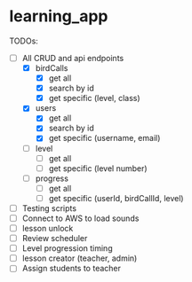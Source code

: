 # learning_app

TODOs:
- [ ] All CRUD and api endpoints
    - [x] birdCalls 
        - [x] get all
        - [x] search by id
        - [x] get specific (level, class)
    - [x] users 
        - [x] get all
        - [x] search by id
        - [x] get specific (username, email)
    - [ ] level 
        - [ ] get all
        - [ ] get specific (level number)
    - [ ] progress
        - [ ] get all
        - [ ] get specific (userId, birdCallId, level)
- [ ] Testing scripts
- [ ] Connect to AWS to load sounds
- [ ] lesson unlock
- [ ] Review scheduler
- [ ] Level progression timing
- [ ] lesson creator (teacher, admin)
- [ ] Assign students to teacher